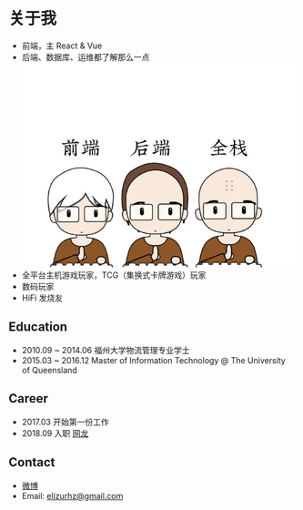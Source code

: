 # 关于我

- 前端，主 React & Vue
- 后端、数据库、运维都了解那么一点
![full-stack](./static/img_3431.jpg)
- 全平台主机游戏玩家，TCG（集换式卡牌游戏）玩家
- 数码玩家
- HiFi 发烧友

## Education

- 2010.09 ~ 2014.06 福州大学物流管理专业学士
- 2015.03 ~ 2016.12 Master of Information Technology @ The University of Queensland

## Career

- 2017.03 开始第一份工作
- 2018.09 入职 [网龙](http://www.nd.com.cn)

## Contact
- [微博](https://weibo.com/1955273297)
- Email: elizurhz@gmail.com
